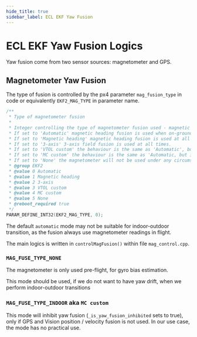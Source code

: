```yaml
---
hide_title: true
sidebar_label: ECL EKF Yaw Fusion
---
```


# ECL EKF Yaw Fusion Logics

Yaw fusion come from two sensor sources: magnetometer and GPS.

## Magnetometer Yaw Fusion

The type of fusion is controlled by the px4 parameter `mag_fusion_type` in code or equivalently `EKF2_MAG_TYPE` in parameter name.

```cpp
/**
 * Type of magnetometer fusion
 *
 * Integer controlling the type of magnetometer fusion used - magnetic heading or 3-component vector. The fuson of magnetomer data as a three component vector enables vehicle body fixed hard iron errors to be learned, but requires a stable earth field.
 * If set to 'Automatic' magnetic heading fusion is used when on-ground and 3-axis magnetic field fusion in-flight with fallback to magnetic heading fusion if there is insufficient motion to make yaw or magnetic field states observable.
 * If set to 'Magnetic heading' magnetic heading fusion is used at all times
 * If set to '3-axis' 3-axis field fusion is used at all times.
 * If set to 'VTOL custom' the behaviour is the same as 'Automatic', but if fusing airspeed, magnetometer fusion is only allowed to modify the magnetic field states. This can be used by VTOL platforms with large magnetic field disturbances to prevent incorrect bias states being learned during forward flight operation which can adversely affect estimation accuracy after transition to hovering flight.
 * If set to 'MC custom' the behaviour is the same as 'Automatic, but if there are no earth frame position or velocity observations being used, the magnetometer will not be used. This enables vehicles to operate with no GPS in environments where the magnetic field cannot be used to provide a heading reference. Prior to flight, the yaw angle is assumed to be constant if movement tests controlled by the EKF2_MOVE_TEST parameter indicate that the vehicle is static. This allows the vehicle to be placed on the ground to learn the yaw gyro bias prior to flight.
 * If set to 'None' the magnetometer will not be used under any circumstance. If no external source of yaw is available, it is possible to use post-takeoff horizontal movement combined with GPS velocity measurements to align the yaw angle with the timer required (depending on the amount of movement and GPS data quality). Other external sources of yaw may be used if selected via the EKF2_AID_MASK parameter.
 * @group EKF2
 * @value 0 Automatic
 * @value 1 Magnetic heading
 * @value 2 3-axis
 * @value 3 VTOL custom
 * @value 4 MC custom
 * @value 5 None
 * @reboot_required true
 */
PARAM_DEFINE_INT32(EKF2_MAG_TYPE, 0);
```

The default `automatic` mode may not be suitable for indoor-outdoor transition, as the fusion always use magnetometer readings in flight.

The main logics is written in `controlMagFusion()` within file `mag_control.cpp`.

### `MAG_FUSE_TYPE_NONE`
The magnetometer is only used pre-flight, for gyro bias estimation.

This mode should be used, if we do not want to have yaw drift, when we perform indoor-outdoor transitions

### `MAG_FUSE_TYPE_INDOOR` aka `MC custom`

This mode will inhibit yaw fusion (`_is_yaw_fusion_inhibited` sets to true), only if GPS and Vision position / velocity fusion is not used. In our use case, the mode has no practical use.